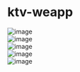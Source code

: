 # ktv-weapp
![image](https://github.com/Chale-project/ktv-weapp/blob/master/images/img_01.jpg)
<br/>
![image](https://github.com/Chale-project/ktv-weapp/blob/master/images/img_02.jpg)
<br/>
![image](https://github.com/Chale-project/ktv-weapp/blob/master/images/img_03.jpg)
<br/>
![image](https://github.com/Chale-project/ktv-weapp/blob/master/images/img_04.jpg)
<br/>
![image](https://github.com/Chale-project/ktv-weapp/blob/master/images/img_05.jpg)
<br/>
